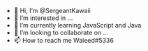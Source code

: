 - 👋 Hi, I’m @SergeantKawaii
- 👀 I’m interested in ...
- 🌱 I’m currently learning JavaScript and Java
- 💞️ I’m looking to collaborate on ...
- 📫 How to reach me Waleed#5336

<!---
SergeantKawaii/SergeantKawaii is a ✨ special ✨ repository because its `README.md` (this file) appears on your GitHub profile.
You can click the Preview link to take a look at your changes.
--->
